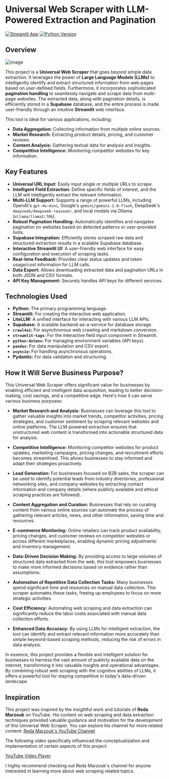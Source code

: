 # Universal Web Scraper with LLM-Powered Extraction and Pagination

[![Streamlit App](https://static.streamlit.io/badges/streamlit_badge_black_white.svg)](https://[YOUR_STREAMLIT_APP_URL_HERE])
[![Python Version](https://img.shields.io/badge/python-3.8+-blue.svg)](https://www.python.org/downloads/)


## Overview

![image](https://github.com/user-attachments/assets/69b2c8a4-a333-4483-b9c6-41e62f92fb5e)


This project is a **Universal Web Scraper** that goes beyond simple data extraction. It leverages the power of **Large Language Models (LLMs)** to intelligently identify and extract structured information from web pages based on user-defined fields. Furthermore, it incorporates sophisticated **pagination handling** to seamlessly navigate and scrape data from multi-page websites. The extracted data, along with pagination details, is efficiently stored in a **Supabase** database, and the entire process is made user-friendly through an intuitive **Streamlit** web interface.

This tool is ideal for various applications, including:

* **Data Aggregation:** Collecting information from multiple online sources.
* **Market Research:** Extracting product details, pricing, and customer reviews.
* **Content Analysis:** Gathering textual data for analysis and insights.
* **Competitive Intelligence:** Monitoring competitor websites for key information.

## Key Features

* **Universal URL Input:** Easily input single or multiple URLs to scrape.
* **Intelligent Field Extraction:** Define specific fields of interest, and the LLM will intelligently extract the relevant information.
* **Multi-LLM Support:** Supports a range of powerful LLMs, including OpenAI's `gpt-4o-mini`, Google's `gemini/gemini-2.0-flash`, DeepSeek's `deepseek/deepseek-reasoner`, and local models via Ollama (`ollama/llama3:70b`).
* **Robust Pagination Handling:** Automatically identifies and navigates pagination on websites based on detected patterns or user-provided hints.
* **Supabase Integration:** Efficiently stores scraped raw data and structured extraction results in a scalable Supabase database.
* **Interactive Streamlit UI:** A user-friendly web interface for easy configuration and execution of scraping tasks.
* **Real-time Feedback:** Provides clear status updates and token usage/cost information for LLM calls.
* **Data Export:** Allows downloading extracted data and pagination URLs in both JSON and CSV formats.
* **API Key Management:** Securely handles API keys for different services.

## Technologies Used

* **Python:** The primary programming language.
* **Streamlit:** For creating the interactive web application.
* **LiteLLM:** A unified interface for interacting with various LLM APIs.
* **Supabase:** A scalable backend-as-a-service for database storage.
* **`crawl4ai`:** For asynchronous web crawling and markdown conversion.
* **`streamlit-tags`:** For the interactive field input component in Streamlit.
* **`python-dotenv`:** For managing environment variables (API keys).
* **`pandas`:** For data manipulation and CSV export.
* **`asyncio`:** For handling asynchronous operations.
* **Pydantic:** For data validation and structuring.

## How It Will Serve Business Purpose?

This Universal Web Scraper offers significant value for businesses by enabling efficient and intelligent data acquisition, leading to better decision-making, cost savings, and a competitive edge. Here's how it can serve various business purposes:

* **Market Research and Analysis:** Businesses can leverage this tool to gather valuable insights into market trends, competitor activities, pricing strategies, and customer sentiment by scraping relevant websites and online platforms. The LLM-powered extraction ensures that unstructured web content is transformed into actionable structured data for analysis.

* **Competitive Intelligence:** Monitoring competitor websites for product updates, marketing campaigns, pricing changes, and recruitment efforts becomes streamlined. This allows businesses to stay informed and adapt their strategies proactively.

* **Lead Generation:** For businesses focused on B2B sales, the scraper can be used to identify potential leads from industry directories, professional networking sites, and company websites by extracting contact information and company details (where publicly available and ethical scraping practices are followed).

* **Content Aggregation and Curation:** Businesses that rely on curating content from various online sources can automate the process of gathering relevant articles, news, and other information, saving time and resources.

* **E-commerce Monitoring:** Online retailers can track product availability, pricing changes, and customer reviews on competitor websites or across different marketplaces, enabling dynamic pricing adjustments and inventory management.

* **Data-Driven Decision Making:** By providing access to large volumes of structured data extracted from the web, this tool empowers businesses to make more informed decisions based on evidence rather than assumptions.

* **Automation of Repetitive Data Collection Tasks:** Many businesses spend significant time and resources on manual data collection. This scraper automates these tasks, freeing up employees to focus on more strategic activities.

* **Cost Efficiency:** Automating web scraping and data extraction can significantly reduce the labor costs associated with manual data collection efforts.

* **Enhanced Data Accuracy:** By using LLMs for intelligent extraction, the tool can identify and extract relevant information more accurately than simple keyword-based scraping methods, reducing the risk of errors in data analysis.

In essence, this project provides a flexible and intelligent solution for businesses to harness the vast amount of publicly available data on the internet, transforming it into valuable insights and operational advantages. By combining robust web scraping with the cognitive abilities of LLMs, it offers a powerful tool for staying competitive in today's data-driven landscape.

## Inspiration

This project was inspired by the insightful work and tutorials of **Reda Marzouk** on YouTube. His content on web scraping and data extraction techniques provided valuable guidance and motivation for the development of this Universal Web Scraper. You can explore his channel for more related content: [Reda Marzouk's YouTube Channel](https://www.youtube.com/@RedaMarzouk)

The following video specifically influenced the conceptualization and implementation of certain aspects of this project:

[YouTube Video Player](https://www.youtube.com/embed/h3nZGjnJG88?si=0wUUS8_aT3JLjoYZ)

I highly recommend checking out Reda Marzouk's channel for anyone interested in learning more about web scraping related topics.
